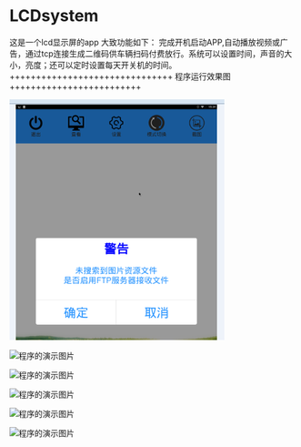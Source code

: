 # LCDsystem
这是一个lcd显示屏的app
大致功能如下：
完成开机启动APP,自动播放视频或广告，通过tcp连接生成二维码供车辆扫码付费放行。系统可以设置时间，声音的大小，亮度；还可以定时设置每天开关机的时间。
+++++++++++++++++++++++++++++++ 程序运行效果图 +++++++++++++++++++++++++


![程序的演示图片](https://github.com/ChampionDragon/LCDsystem/blob/master/UI/%E5%9B%BE%E7%89%871.png)



![程序的演示图片]()



![程序的演示图片]()



![程序的演示图片]()






![程序的演示图片]()






![程序的演示图片]()
